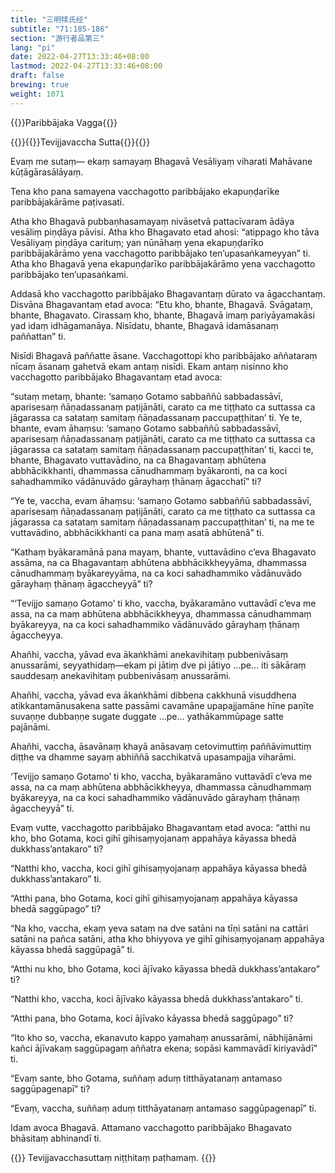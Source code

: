 ```yaml
---
title: "三明犊氏经"
subtitle: "71:185-186"
section: "游行者品第三"
lang: "pi"
date: 2022-04-27T13:33:46+08:00
lastmod: 2022-04-27T13:33:46+08:00
draft: false
brewing: true
weight: 1071
---
```



{{<subtitle>}}Paribbājaka Vagga{{</subtitle>}}

{{<subtitle>}}{{<suttalink src="mn71">}}Tevijjavaccha Sutta{{</suttalink>}}{{</subtitle>}}

Evaṃ me sutaṃ— ekaṃ samayaṃ Bhagavā Vesāliyaṃ viharati Mahāvane kūṭāgārasālāyaṃ.

Tena kho pana samayena vacchagotto paribbājako ekapuṇḍarīke paribbājakārāme paṭivasati.

Atha kho Bhagavā pubbaṇhasamayaṃ nivāsetvā pattacīvaram ādāya vesāliṃ piṇḍāya pāvisi. Atha kho Bhagavato etad ahosi: “atippago kho tāva Vesāliyaṃ piṇḍāya carituṃ; yan nūnāhaṃ yena ekapuṇḍarīko paribbājakārāmo yena vacchagotto paribbājako ten’upasaṅkameyyan” ti. Atha kho Bhagavā yena ekapuṇḍarīko paribbājakārāmo yena vacchagotto paribbājako ten’upasaṅkami.

Addasā kho vacchagotto paribbājako Bhagavantaṃ dūrato va āgacchantaṃ. Disvāna Bhagavantaṃ etad avoca: “Etu kho, bhante, Bhagavā. Svāgataṃ, bhante, Bhagavato. Cirassaṃ kho, bhante, Bhagavā imaṃ pariyāyamakāsi yad idaṃ idhāgamanāya. Nisīdatu, bhante, Bhagavā idamāsanaṃ paññattan” ti.

Nisīdi Bhagavā paññatte āsane. Vacchagottopi kho paribbājako aññataraṃ nīcaṃ āsanaṃ gahetvā ekam antaṃ nisīdi. Ekam antaṃ nisinno kho vacchagotto paribbājako Bhagavantaṃ etad avoca:

“sutaṃ metaṃ, bhante: ‘samaṇo Gotamo sabbaññū sabbadassāvī, aparisesaṃ ñāṇadassanaṃ paṭijānāti, carato ca me tiṭṭhato ca suttassa ca jāgarassa ca satataṃ samitaṃ ñāṇadassanaṃ paccupaṭṭhitan’ ti. Ye te, bhante, evam āhaṃsu: ‘samaṇo Gotamo sabbaññū sabbadassāvī, aparisesaṃ ñāṇadassanaṃ paṭijānāti, carato ca me tiṭṭhato ca suttassa ca jāgarassa ca satataṃ samitaṃ ñāṇadassanaṃ paccupaṭṭhitan’ ti, kacci te, bhante, Bhagavato vuttavādino, na ca Bhagavantaṃ abhūtena abbhācikkhanti, dhammassa cānudhammaṃ byākaronti, na ca koci sahadhammiko vādānuvādo gārayhaṃ ṭhānaṃ āgacchatī” ti?

“Ye te, vaccha, evam āhaṃsu: ‘samaṇo Gotamo sabbaññū sabbadassāvī, aparisesaṃ ñāṇadassanaṃ paṭijānāti, carato ca me tiṭṭhato ca suttassa ca jāgarassa ca satataṃ samitaṃ ñāṇadassanaṃ paccupaṭṭhitan’ ti, na me te vuttavādino, abbhācikkhanti ca pana maṃ asatā abhūtenā” ti.

“Kathaṃ byākaramānā pana mayaṃ, bhante, vuttavādino c’eva Bhagavato assāma, na ca Bhagavantaṃ abhūtena abbhācikkheyyāma, dhammassa cānudhammaṃ byākareyyāma, na ca koci sahadhammiko vādānuvādo gārayhaṃ ṭhānaṃ āgaccheyyā” ti?

“‘Tevijjo samaṇo Gotamo’ ti kho, vaccha, byākaramāno vuttavādī c’eva me assa, na ca maṃ abhūtena abbhācikkheyya, dhammassa cānudhammaṃ byākareyya, na ca koci sahadhammiko vādānuvādo gārayhaṃ ṭhānaṃ āgaccheyya.

Ahañhi, vaccha, yāvad eva ākaṅkhāmi anekavihitaṃ pubbenivāsaṃ anussarāmi, seyyathidaṃ—ekam pi jātiṃ dve pi jātiyo …pe… iti sākāraṃ sauddesaṃ anekavihitaṃ pubbenivāsaṃ anussarāmi.

Ahañhi, vaccha, yāvad eva ākaṅkhāmi dibbena cakkhunā visuddhena atikkantamānusakena satte passāmi cavamāne upapajjamāne hīne paṇīte suvaṇṇe dubbaṇṇe sugate duggate …pe… yathākammūpage satte pajānāmi.

Ahañhi, vaccha, āsavānaṃ khayā anāsavaṃ cetovimuttiṃ paññāvimuttiṃ diṭṭhe va dhamme sayaṃ abhiññā sacchikatvā upasampajja viharāmi.

‘Tevijjo samaṇo Gotamo’ ti kho, vaccha, byākaramāno vuttavādī c’eva me assa, na ca maṃ abhūtena abbhācikkheyya, dhammassa cānudhammaṃ byākareyya, na ca koci sahadhammiko vādānuvādo gārayhaṃ ṭhānaṃ āgaccheyyā” ti.

Evaṃ vutte, vacchagotto paribbājako Bhagavantaṃ etad avoca: “atthi nu kho, bho Gotama, koci gihī gihisaṃyojanaṃ appahāya kāyassa bhedā dukkhass’antakaro” ti?

“Natthi kho, vaccha, koci gihī gihisaṃyojanaṃ appahāya kāyassa bhedā dukkhass’antakaro” ti.

“Atthi pana, bho Gotama, koci gihī gihisaṃyojanaṃ appahāya kāyassa bhedā saggūpago” ti?

“Na kho, vaccha, ekaṃ yeva sataṃ na dve satāni na tīṇi satāni na cattāri satāni na pañca satāni, atha kho bhiyyova ye gihī gihisaṃyojanaṃ appahāya kāyassa bhedā saggūpagā” ti.

“Atthi nu kho, bho Gotama, koci ājīvako kāyassa bhedā dukkhass’antakaro” ti?

“Natthi kho, vaccha, koci ājīvako kāyassa bhedā dukkhass’antakaro” ti.

“Atthi pana, bho Gotama, koci ājīvako kāyassa bhedā saggūpago” ti?

“Ito kho so, vaccha, ekanavuto kappo yamahaṃ anussarāmi, nābhijānāmi kañci ājīvakaṃ saggūpagaṃ aññatra ekena; sopāsi kammavādī kiriyavādī” ti.

“Evaṃ sante, bho Gotama, suññaṃ aduṃ titthāyatanaṃ antamaso saggūpagenapī” ti?

“Evaṃ, vaccha, suññaṃ aduṃ titthāyatanaṃ antamaso saggūpagenapī” ti.

Idam avoca Bhagavā. Attamano vacchagotto paribbājako Bhagavato bhāsitaṃ abhinandī ti.


{{<eof>}}
    Tevijjavacchasuttaṃ niṭṭhitaṃ paṭhamaṃ.
{{</eof>}}